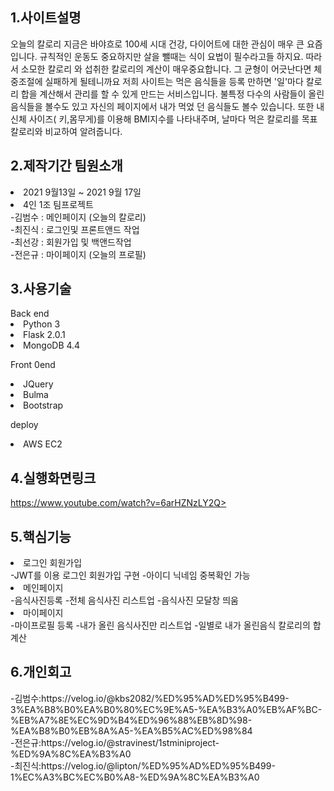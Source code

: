 <h2>1.사이트설명</h2>
오늘의 칼로리
지금은 바야흐로 100세 시대 건강, 다이어트에 대한 관심이 매우 큰 요즘입니다.
규칙적인 운동도 중요하지만 살을 뺄때는 식이 요법이 필수라고들 하지요.
따라서 소모한 칼로리 와 섭취한 칼로리의 계산이 매우중요합니다.
그 균형이 어긋난다면 체중조절에 실패하게 될테니까요
저희 사이트는 먹은 음식들을 등록 만하면 '일'마다 칼로리 합을 계산해서 관리를 할 수 있게 만드는 서비스입니다.
불특정 다수의 사람들이 올린 음식들을 볼수도 있고 자신의 페이지에서 내가 먹었
던 음식들도 볼수 있습니다. 또한 내 신체 사이즈( 키,몸무게)를 이용해 BMI지수를 나타내주며, 날마다 먹은 칼로리를 목표 칼로리와 비교하여 알려줍니다.

<h2>2.제작기간 팀원소개</h2>
<li> 2021 9월13일 ~ 2021 9월 17일</li>
<li>4인 1조 팀프로젝트<br>
  -김범수 : 메인페이지 (오늘의 칼로리)<br>
  -최진식 : 로그인및 프론트앤드 작업 <br>
  -최선강 : 회원가입 및 백앤드작업<br>
  -전은규 : 마이페이지 (오늘의 프로필)<br>
  
<h2>3.사용기술</h2>
Back end
<li>Python 3 </li>
<li>Flask 2.0.1</li>
<li>MongoDB 4.4

Front 0end
<li> JQuery
<li> Bulma
<li> Bootstrap

deploy
<li>AWS EC2

<h2>4.실행화면링크</h2>

https://www.youtube.com/watch?v=6arHZNzLY2Q>

<h2>5.핵심기능</h2>
<li>로그인 회원가입</li>
-JWT를 이용 로그인 회원가입 구현
-아이디 닉네임 중복확인 가능 
<li>메인페이지</li>
-음식사진등록
-전체 음식사진 리스트업
-음식사진 모달창 띄움
<li>마이페이지</li>
-마이프로필 등록
-내가 올린 음식사진만 리스트업
-일별로 내가 올린음식 칼로리의 합 계산

<h2>6.개인회고</h2>
-김범수:https://velog.io/@kbs2082/%ED%95%AD%ED%95%B499-3%EA%B8%B0%EA%B0%80%EC%9E%A5-%EA%B3%A0%EB%AF%BC-%EB%A7%8E%EC%9D%B4%ED%96%88%EB%8D%98-%EA%B8%B0%EB%8A%A5-%EA%B5%AC%ED%98%84<br>
-전은규:https://velog.io/@stravinest/1stminiproject-%ED%9A%8C%EA%B3%A0<br>
-최진식:https://velog.io/@lipton/%ED%95%AD%ED%95%B499-1%EC%A3%BC%EC%B0%A8-%ED%9A%8C%EA%B3%A0



